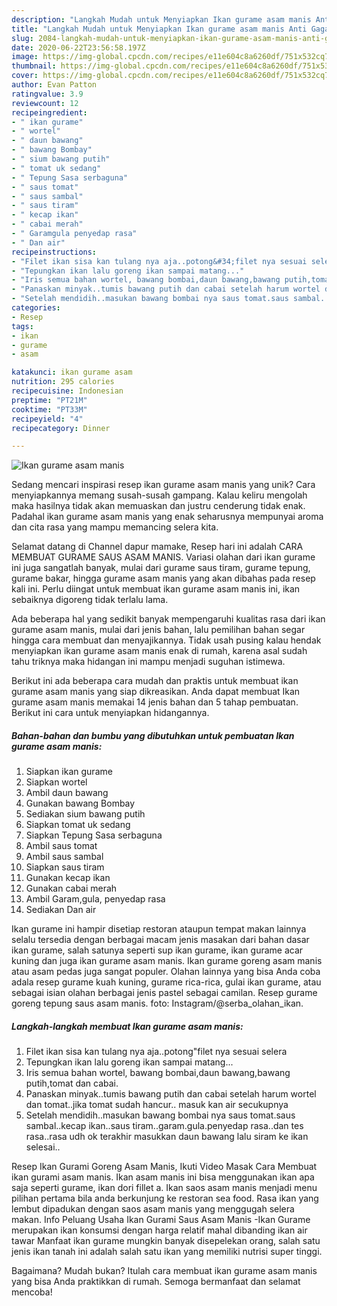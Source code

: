 ```yaml
---
description: "Langkah Mudah untuk Menyiapkan Ikan gurame asam manis Anti Gagal"
title: "Langkah Mudah untuk Menyiapkan Ikan gurame asam manis Anti Gagal"
slug: 2084-langkah-mudah-untuk-menyiapkan-ikan-gurame-asam-manis-anti-gagal
date: 2020-06-22T23:56:58.197Z
image: https://img-global.cpcdn.com/recipes/e11e604c8a6260df/751x532cq70/ikan-gurame-asam-manis-foto-resep-utama.jpg
thumbnail: https://img-global.cpcdn.com/recipes/e11e604c8a6260df/751x532cq70/ikan-gurame-asam-manis-foto-resep-utama.jpg
cover: https://img-global.cpcdn.com/recipes/e11e604c8a6260df/751x532cq70/ikan-gurame-asam-manis-foto-resep-utama.jpg
author: Evan Patton
ratingvalue: 3.9
reviewcount: 12
recipeingredient:
- " ikan gurame"
- " wortel"
- " daun bawang"
- " bawang Bombay"
- " sium bawang putih"
- " tomat uk sedang"
- " Tepung Sasa serbaguna"
- " saus tomat"
- " saus sambal"
- " saus tiram"
- " kecap ikan"
- " cabai merah"
- " Garamgula penyedap rasa"
- " Dan air"
recipeinstructions:
- "Filet ikan sisa kan tulang nya aja..potong&#34;filet nya sesuai selera"
- "Tepungkan ikan lalu goreng ikan sampai matang..."
- "Iris semua bahan wortel, bawang bombai,daun bawang,bawang putih,tomat dan cabai."
- "Panaskan minyak..tumis bawang putih dan cabai setelah harum wortel dan tomat..jika tomat sudah hancur.. masuk kan air secukupnya"
- "Setelah mendidih..masukan bawang bombai nya saus tomat.saus sambal..kecap ikan..saus tiram..garam.gula.penyedap rasa..dan tes rasa..rasa udh ok terakhir masukkan daun bawang lalu siram ke ikan selesai.."
categories:
- Resep
tags:
- ikan
- gurame
- asam

katakunci: ikan gurame asam 
nutrition: 295 calories
recipecuisine: Indonesian
preptime: "PT21M"
cooktime: "PT33M"
recipeyield: "4"
recipecategory: Dinner

---
```



![Ikan gurame asam manis](https://img-global.cpcdn.com/recipes/e11e604c8a6260df/751x532cq70/ikan-gurame-asam-manis-foto-resep-utama.jpg)

Sedang mencari inspirasi resep ikan gurame asam manis yang unik? Cara menyiapkannya memang susah-susah gampang. Kalau keliru mengolah maka hasilnya tidak akan memuaskan dan justru cenderung tidak enak. Padahal ikan gurame asam manis yang enak seharusnya mempunyai aroma dan cita rasa yang mampu memancing selera kita.

Selamat datang di Channel dapur mamake, Resep hari ini adalah CARA MEMBUAT GURAME SAUS ASAM MANIS. Variasi olahan dari ikan gurame ini juga sangatlah banyak, mulai dari gurame saus tiram, gurame tepung, gurame bakar, hingga gurame asam manis yang akan dibahas pada resep kali ini. Perlu diingat untuk membuat ikan gurame asam manis ini, ikan sebaiknya digoreng tidak terlalu lama.

Ada beberapa hal yang sedikit banyak mempengaruhi kualitas rasa dari ikan gurame asam manis, mulai dari jenis bahan, lalu pemilihan bahan segar hingga cara membuat dan menyajikannya. Tidak usah pusing kalau hendak menyiapkan ikan gurame asam manis enak di rumah, karena asal sudah tahu triknya maka hidangan ini mampu menjadi suguhan istimewa.


Berikut ini ada beberapa cara mudah dan praktis untuk membuat ikan gurame asam manis yang siap dikreasikan. Anda dapat membuat Ikan gurame asam manis memakai 14 jenis bahan dan 5 tahap pembuatan. Berikut ini cara untuk menyiapkan hidangannya.

<!--inarticleads1-->

##### Bahan-bahan dan bumbu yang dibutuhkan untuk pembuatan Ikan gurame asam manis:

1. Siapkan  ikan gurame
1. Siapkan  wortel
1. Ambil  daun bawang
1. Gunakan  bawang Bombay
1. Sediakan  sium bawang putih
1. Siapkan  tomat uk sedang
1. Siapkan  Tepung Sasa serbaguna
1. Ambil  saus tomat
1. Ambil  saus sambal
1. Siapkan  saus tiram
1. Gunakan  kecap ikan
1. Gunakan  cabai merah
1. Ambil  Garam,gula, penyedap rasa
1. Sediakan  Dan air


Ikan gurame ini hampir disetiap restoran ataupun tempat makan lainnya selalu tersedia dengan berbagai macam jenis masakan dari bahan dasar ikan gurame, salah satunya seperti sup ikan gurame, ikan gurame acar kuning dan juga ikan gurame asam manis. Ikan gurame goreng asam manis atau asam pedas juga sangat populer. Olahan lainnya yang bisa Anda coba adala resep gurame kuah kuning, gurame rica-rica, gulai ikan gurame, atau sebagai isian olahan berbagai jenis pastel sebagai camilan. Resep gurame goreng tepung saus asam manis. foto: Instagram/@serba_olahan_ikan. 

<!--inarticleads2-->

##### Langkah-langkah membuat Ikan gurame asam manis:

1. Filet ikan sisa kan tulang nya aja..potong&#34;filet nya sesuai selera
1. Tepungkan ikan lalu goreng ikan sampai matang...
1. Iris semua bahan wortel, bawang bombai,daun bawang,bawang putih,tomat dan cabai.
1. Panaskan minyak..tumis bawang putih dan cabai setelah harum wortel dan tomat..jika tomat sudah hancur.. masuk kan air secukupnya
1. Setelah mendidih..masukan bawang bombai nya saus tomat.saus sambal..kecap ikan..saus tiram..garam.gula.penyedap rasa..dan tes rasa..rasa udh ok terakhir masukkan daun bawang lalu siram ke ikan selesai..


Resep Ikan Gurami Goreng Asam Manis, Ikuti Video Masak Cara Membuat ikan gurami asam manis. Ikan asam manis ini bisa menggunakan ikan apa saja seperti gurame, ikan dori fillet a. Ikan saos asam manis menjadi menu pilihan pertama bila anda berkunjung ke restoran sea food. Rasa ikan yang lembut dipadukan dengan saos asam manis yang menggugah selera makan. Info Peluang Usaha Ikan Gurami Saus Asam Manis -Ikan Gurame merupakan ikan konsumsi dengan harga relatif mahal dibanding ikan air tawar Manfaat ikan gurame mungkin banyak disepelekan orang, salah satu jenis ikan tanah ini adalah salah satu ikan yang memiliki nutrisi super tinggi. 

Bagaimana? Mudah bukan? Itulah cara membuat ikan gurame asam manis yang bisa Anda praktikkan di rumah. Semoga bermanfaat dan selamat mencoba!
